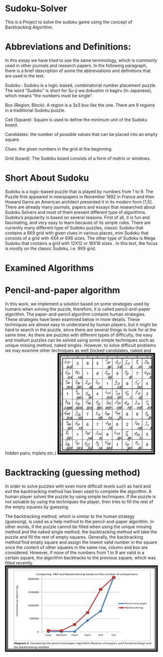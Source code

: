 # Sudoku-Solver
This is a Project to solve the sudoku game using the concept of Backtracking Algorithm.

# Abbreviations and Definitions:  
In this essay we have tried to use the same    terminology, which is commonly used in other journals and research papers. In the following paragraph, there is a brief description of some the abbreviations and definitions that are used in the text.

Sudoku : Sudoku is a logic-based, combinatorial number placement puzzle. The word “Sudoku” is short for Su-ji wa dokushin ni kagiru (in Japanese), which means “the numbers must be single”.

Box (Region, Block): A region is a 3x3 box like the one. There are 9 regions in a traditional Sudoku puzzle.

Cell (Square): Square is used to define the minimum unit of the Sudoku board. 

Candidates: the number of possible values that can be placed into an empty square. 

Clues: the given numbers in the grid at the beginning.

Grid (board): The Sudoku board consists of a form of matrix or windows.

# Short About Sudoku
Sudoku is a logic-based puzzle that is played by numbers from 1 to 9. The Puzzle first appeared in newspapers in November 1892 in France and then Howard Garns an American architect presented it in its modern form [1,5]. There are already many journals, papers and essays that researched about Sudoku Solvers and most of them present different type of algorithms. Sudoku’s popularity is based on several reasons. First of all, it is fun and fascinating, and very easy to learn because of its simple rules. There are currently many different type of Sudoku puzzles, classic Sudoku that contains a 9X9 grid with given clues in various places, mini Sudoku that consists of a grid with 4X4 or 6X6 sizes. The other type of Sudoku is Mega Sudoku that contains a grid with 12X12 or 16X16 sizes . In this text, the focus is mostly on the classic Sudoku, i.e. 9X9 grid.

# Examined Algorithms
# Pencil-and-paper algorithm 
In this work, we implement a solution based on some strategies used by humans when solving the puzzle, therefore, it is called pencil-and-paper algorithm. The paper-and-pencil algorithm contains human strategies. These strategies have been examined below in more details. These techniques are almost easy to understand by human players, but it might be hard to search in the puzzle, since there are several things to look for at the same time. As there are puzzles with different types of difficulty, the easy and medium puzzles can be solved using some simple techniques such as unique missing method, naked singles. However, to solve difficult problems we may examine other techniques as well (locked candidates, naked and hidden pairs, triplets etc.)
![alt text](image.png)

# Backtracking (guessing method)
In order to solve puzzles with even more difficult levels such as hard and evil the backtracking method has been used to complete the algorithm. A human player solves the puzzle by using simple techniques. If the puzzle is not solvable by using the techniques the player, then tries to fill the rest of the empty squares by guessing.

The backtracking method, which is similar to the human strategy (guessing), is used as a help method to the pencil-and-paper algorithm. In other words, if the puzzle cannot be filled when using the unique missing method and the naked single method, the backtracking method will take the puzzle and fill the rest of empty squares. Generally, the backtracking method find empty square and assign the lowest valid number in the square once the content of other squares in the same row, column and box are considered. However, if none of the numbers from 1 to 9 are valid in a certain square, the algorithm backtracks to the previous square, which was filled recently.
![alt text](image-1.png)
